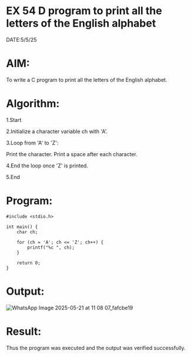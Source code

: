 # EX 54 D program to print all the letters of the English alphabet

DATE:5/5/25

# AIM:
To write a C program to print all the letters of the English alphabet.

# Algorithm:
1.Start

2.Initialize a character variable ch with 'A'.

3.Loop from 'A' to 'Z':

Print the character.
Print a space after each character.

4.End the loop once 'Z' is printed.

5.End

# Program:
```
#include <stdio.h>

int main() {
    char ch;
    
    for (ch = 'A'; ch <= 'Z'; ch++) {
        printf("%c ", ch);
    }
    
    return 0;
}
```
# Output:
![WhatsApp Image 2025-05-21 at 11 08 07_fafcbe19](https://github.com/user-attachments/assets/8b2a262c-1c31-4054-9de9-e50c46be0a2b)


# Result:
Thus the program was executed and the output was verified successfully.
